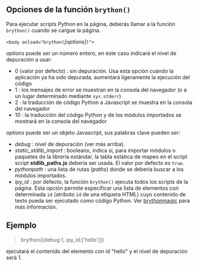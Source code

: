 Opciones de la función `brython()`
----------------------------------

Para ejecutar scripts Python en la página, deberás llamar a la función `brython()` cuando se cargue la página.

`<body onload="brython(`*[options]*`)">`

*options* puede ser un número entero, en este caso indicará el nivel de depuración a usar:

- 0 (valor por defecto) : sin depuración. Usa esta opción cuando la aplicación ya ha sido depurada, aumentará ligeramente la ejecución del código
- 1 : los mensajes de error se muestran en la consola del navegador (o a un lugar determinado mediante `sys.stderr`)
- 2 : la traducción de código Python a Javascript se muestra en la consola del navegador
- 10 : la traducción del código Python y de los módulos importados se mostrará en la consola del navegador

*options* puede ser un objeto Javascript, sus palabras clave pueden ser:

- *debug* : nivel de depuración (ver más arriba).
- *static_stdlib_import* : booleano, indica si, para importar módulos o paquetes de la librería estándar, la tabla estática de mapeo en el script script **stdlib_paths.js** debería ser usada. El valor por defecto es `true`.
- *pythonpath* : una lista de rutas (*paths*) donde se debería buscar a los módulos importados.
- *ipy_id* : por defecto, la función `brython()` ejecuta todos los scripts de la página. Esta opción permite especificar una lista de elementos con determinada `id` (atributo `id` de una etiqueta HTML) cuyo contenido de texto pueda ser ejecutado como código Python. Ver [brythonmagic](https://github.com/kikocorreoso/brythonmagic) para más información.

Ejemplo
-------

>    brython({debug:1, ipy_id:['hello']})

ejecutará el contenido del elemento con id "hello" y el nivel de depuración será 1.
